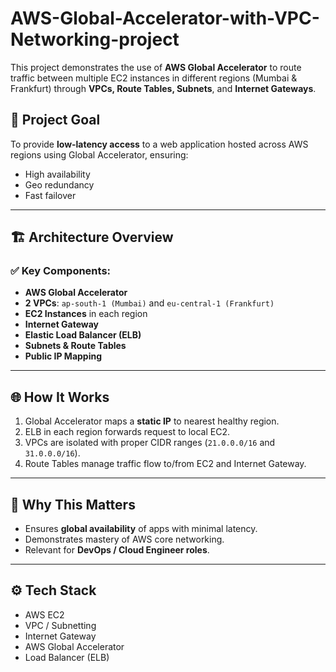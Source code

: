 # AWS-Global-Accelerator-with-VPC-Networking-project
This project demonstrates the use of **AWS Global Accelerator** to route traffic between multiple EC2 instances in different regions (Mumbai &amp; Frankfurt) through **VPCs, Route Tables, Subnets**, and **Internet Gateways**.

## 📌 Project Goal

To provide **low-latency access** to a web application hosted across AWS regions using Global Accelerator, ensuring:
- High availability
- Geo redundancy
- Fast failover

---

## 🏗️ Architecture Overview

### ✅ Key Components:
- **AWS Global Accelerator**
- **2 VPCs**: `ap-south-1 (Mumbai)` and `eu-central-1 (Frankfurt)`
- **EC2 Instances** in each region
- **Internet Gateway**
- **Elastic Load Balancer (ELB)**
- **Subnets & Route Tables**
- **Public IP Mapping**

---

## 🌐 How It Works

1. Global Accelerator maps a **static IP** to nearest healthy region.
2. ELB in each region forwards request to local EC2.
3. VPCs are isolated with proper CIDR ranges (`21.0.0.0/16` and `31.0.0.0/16`).
4. Route Tables manage traffic flow to/from EC2 and Internet Gateway.

---

## 🚀 Why This Matters

- Ensures **global availability** of apps with minimal latency.
- Demonstrates mastery of AWS core networking.
- Relevant for **DevOps / Cloud Engineer roles**.

---

## ⚙️ Tech Stack

- AWS EC2
- VPC / Subnetting
- Internet Gateway
- AWS Global Accelerator
- Load Balancer (ELB)

